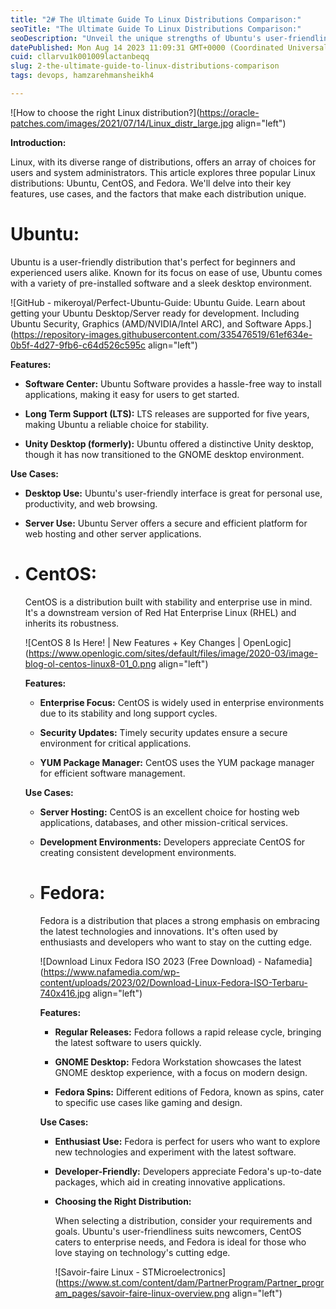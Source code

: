```yaml
---
title: "2# The Ultimate Guide To Linux Distributions Comparison:"
seoTitle: "The Ultimate Guide To Linux Distributions Comparison:"
seoDescription: "Unveil the unique strengths of Ubuntu's user-friendliness, CentOS's rock-solid stability, and Fedora's cutting-edge innovation in this comprehensive compari"
datePublished: Mon Aug 14 2023 11:09:31 GMT+0000 (Coordinated Universal Time)
cuid: cllarvu1k001009lactanbeqq
slug: 2-the-ultimate-guide-to-linux-distributions-comparison
tags: devops, hamzarehmansheikh4

---
```


![How to choose the right Linux distribution?](https://oracle-patches.com/images/2021/07/14/Linux_distr_large.jpg align="left")

**Introduction:**

Linux, with its diverse range of distributions, offers an array of choices for users and system administrators. This article explores three popular Linux distributions: Ubuntu, CentOS, and Fedora. We'll delve into their key features, use cases, and the factors that make each distribution unique.

# **Ubuntu:**

Ubuntu is a user-friendly distribution that's perfect for beginners and experienced users alike. Known for its focus on ease of use, Ubuntu comes with a variety of pre-installed software and a sleek desktop environment.

![GitHub - mikeroyal/Perfect-Ubuntu-Guide: Ubuntu Guide. Learn about getting  your Ubuntu Desktop/Server ready for development. Including Ubuntu  Security, Graphics (AMD/NVIDIA/Intel ARC), and Software Apps.](https://repository-images.githubusercontent.com/335476519/61ef634e-0b5f-4d27-9fb6-c64d526c595c align="left")

**Features:**

* **Software Center:** Ubuntu Software provides a hassle-free way to install applications, making it easy for users to get started.
    
* **Long Term Support (LTS):** LTS releases are supported for five years, making Ubuntu a reliable choice for stability.
    
* **Unity Desktop (formerly):** Ubuntu offered a distinctive Unity desktop, though it has now transitioned to the GNOME desktop environment.
    

**Use Cases:**

* **Desktop Use:** Ubuntu's user-friendly interface is great for personal use, productivity, and web browsing.
    
* **Server Use:** Ubuntu Server offers a secure and efficient platform for web hosting and other server applications.
    
* # **CentOS:**
    
    CentOS is a distribution built with stability and enterprise use in mind. It's a downstream version of Red Hat Enterprise Linux (RHEL) and inherits its robustness.
    
    ![CentOS 8 Is Here! | New Features + Key Changes | OpenLogic](https://www.openlogic.com/sites/default/files/image/2020-03/image-blog-ol-centos-linux8-01_0.png align="left")
    
    **Features:**
    
    * **Enterprise Focus:** CentOS is widely used in enterprise environments due to its stability and long support cycles.
        
    * **Security Updates:** Timely security updates ensure a secure environment for critical applications.
        
    * **YUM Package Manager:** CentOS uses the YUM package manager for efficient software management.
        
    
    **Use Cases:**
    
    * **Server Hosting:** CentOS is an excellent choice for hosting web applications, databases, and other mission-critical services.
        
    * **Development Environments:** Developers appreciate CentOS for creating consistent development environments.
        
    * # **Fedora:**
        
        Fedora is a distribution that places a strong emphasis on embracing the latest technologies and innovations. It's often used by enthusiasts and developers who want to stay on the cutting edge.
        
        ![Download Linux Fedora ISO 2023 (Free Download) - Nafamedia](https://www.nafamedia.com/wp-content/uploads/2023/02/Download-Linux-Fedora-ISO-Terbaru-740x416.jpg align="left")
        
        **Features:**
        
        * **Regular Releases:** Fedora follows a rapid release cycle, bringing the latest software to users quickly.
            
        * **GNOME Desktop:** Fedora Workstation showcases the latest GNOME desktop experience, with a focus on modern design.
            
        * **Fedora Spins:** Different editions of Fedora, known as spins, cater to specific use cases like gaming and design.
            
        
        **Use Cases:**
        
        * **Enthusiast Use:** Fedora is perfect for users who want to explore new technologies and experiment with the latest software.
            
        * **Developer-Friendly:** Developers appreciate Fedora's up-to-date packages, which aid in creating innovative applications.
            
        * **Choosing the Right Distribution:**
            
            When selecting a distribution, consider your requirements and goals. Ubuntu's user-friendliness suits newcomers, CentOS caters to enterprise needs, and Fedora is ideal for those who love staying on technology's cutting edge.
            
            ![Savoir-faire Linux - STMicroelectronics](https://www.st.com/content/dam/PartnerProgram/Partner_program_pages/savoir-faire-linux-overview.png align="left")